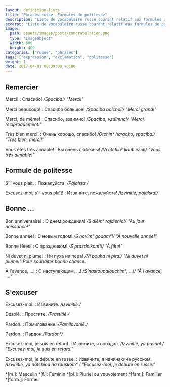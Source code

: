 ```yaml
---
layout: definition-lists
title: "Phrases russe: Formules de politesse"
description: "Liste de vocabulaire russe courant relatif aux formules de politesse."
excerpt: "Liste de vocabulaire russe courant relatif aux formules de politesse."
image:
  path: assets/images/posts/congratulation.png
  type: "ImageObject"
  width: 600
  height: 400
categories: ["russe", "phrases"]
tags: ["expression", "exclamation", "politesse"]
weight: 1
date: 2017-04-01 00:39:00 +0100
---
```


## Remercier

Merci!
: Спасибо!
*/Spaciba!/ "Merci!"*

Merci beaucoup!
: Спасибо большое!
*/Spaciba balchoï!/ "Merci grand!"*

Merci, de même!
: Спасибо, взаимно!
*/Spaciba, vzaïmna!/ "Merci, réciproquement!"*

Très bien merci!
: Очень хорошо, спасибо!
*/Otchinʸ haracho, spaciba!/ "Très bien, merci!"*

Vous êtes très aimable!
: Вы очень любезны!
*/Vî otchinʸ lioubièznî!/ "Vous três aimable!"*


## Formule de politesse

S’il vous plait.
: Пожалуйста.
*/Pajalsta./*

Excusez-moi, s'il vous plaît!
: Извините, пожалуйста!
*/Izvinitiè, pajalsta!/*


## Bonne …

Bon anniversaire!
: С днем рождения!
*/S'dièmᵉ rajdiènia!/ "Au jour naissance!"*

Bonne année!
: С новым годом!
*/S'novîmᵉ godamᵉ!/ "À nouvelle année!"*

Bonne fêtes!
: С праздником!
*/S'prazdnikomᵉ!/ "À fête!"*

Ni duvet ni plume!
: Ни пуха ни пера!
*/Ni pouha ni pira!/ "Ni duvet ni plume!" Pour souhaiter bonne chance.*

À l'avance, …!
: С наступающим, …!
*/S'nastoupaiouchimᵉ, …!/ "À l'avance, …!"*


## S'excuser

Excusez-moi.
: Извините.
*/Izvinitiè./*

Désolé.
: Простите.
*/Prastitiè./*

Pardon.
: Помилование.
*/Pamilovaniè./*

Pardon.
: Пардон
*/Pardonᵉ/*

Excusez-moi, je suis en retard.
: Извините, я опоздал.
*/Izvinitié, ya pasdal./ "Excusez-moi, je suis en retard."*

Excusez-moi, je débute en russe.
: Извините, я начинаю на русском.
*/Izvinitié, ya natchîna na rouskomᵉ./ "Excusez-moi, je débute en russe."*



*[m.]: Masculin
*[f.]: Féminin
*[pl.]: Pluriel ou vouvoiement
*[fam.]: Familier
*[form.]: Formel
